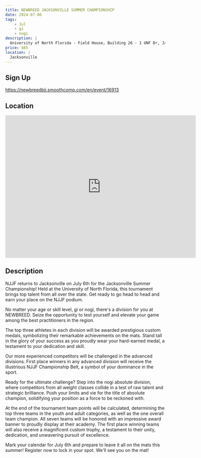 ```yaml
---
title: NEWBREED JACKSONVILLE SUMMER CHAMPIONSHIP
date: 2024-07-06
tags:
    - Jul
    - gi 
    - nogi 
description: |
  University of North Florida - Field House, Building 26 - 1 UNF Dr, Jacksonville, FL
price: $65
location: |
  Jacksonville
---
```

## Sign Up
https://newbreedbjj.smoothcomp.com/en/event/16913

## Location
<iframe src="https://www.google.com/maps/embed?pb=!1m18!1m12!1m3!1d12345.6789!2d-81.5086225!3d30.2740278!2m3!1f0!2f0!3f0!3m2!1i1024!2i768!4f13.1!3m3!1m2!1s0x0%3A0x0!2z30.2740278!5e0!3m2!1sen!2sus!4v1234567890" width="600" height="450" style="border:0;" allowfullscreen="" loading="lazy"></iframe>

## Description
NJJF returns to Jacksonville on July 6th for the Jacksonville Summer
Championship! Held at the University of North Florida, this tournament brings top talent from all over the state. Get
ready to go head to head and earn your place on the NJJF podium.


No matter your age or skill level, gi or nogi, there's a division for
you at NEWBREED. Seize the opportunity to test
yourself and elevate your game among the best practitioners in the
region.


The top three athletes in each division will be awarded prestigious
custom medals, symbolizing their remarkable achievements on the mats.
Stand tall in the glory of your success as you proudly wear your
hard-earned medal, a testament to your dedication and skill.


Our more experienced competitors will be challenged in the advanced
divisions. First place winners in any advanced division will receive the
illustrious NJJF Championship Belt, a symbol of your dominance in the
sport.


Ready for the ultimate challenge? Step into the nogi absolute division,
where competitors from all weight classes collide in a test of raw
talent and strategic brilliance. Push your limits and vie for the title
of absolute champion, solidifying your position as a force to be
reckoned with.


At the end of the tournament team points will be calculated, determining
the top three teams in the youth and adult categories, as well as the
one overall team champion. All seven teams will be honored with an
impressive award banner to proudly display at their academy. The first
place winning teams will also receive a magnificent custom trophy, a
testament to their unity, dedication, and unwavering pursuit of
excellence.


Mark your calendar for July 6th and prepare to leave it all on the
mats this summer! Register now to lock in your spot. We'll see you on the
mat!